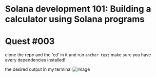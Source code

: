# Solana development 101: Building a calculator using Solana programs
# Quest #003

clone the repo and the 'cd' in it and run `anchor test`
make sure you have every dependencies installed!

the desired output in my terminal 
![Image](https://gateway.pinata.cloud/ipfs/QmaDcTk2tTMrYhJyNgdCckHEZmqRTncAtX5soCsdVHAzTM)

